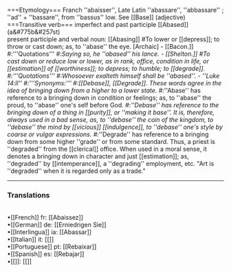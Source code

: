 ===Etymology===
Franch ''abaisser'', Late Latin ''abassare'', ''abbassare'' ; ''ad'' + ''bassare'', from ''bassus'' low. See [[Base]] (adjective)
===Transitive verb===
imperfect and past participle [[Abased]] (a&#775b&#257st)<br>
present participle and verbal noun: [[Abasing]] 
#To lower or [[depress]]; to throw or cast down; as, to ''abase'' the eye. [Archaic] - [[Bacon.]]
#:'''Quotations'''
#:*Saying so, he ''abased'' his lance. - [[Shelton.]]
#To cast down or reduce low or lower, as in rank, office, condition in life, or [[estimation]] of [[worthiness]]; to depress; to humble; to [[degrade]].
#:'''Quotations'''
#:*Whosoever exalteth himself shall be ''abased''. - ''Luke 14:ll''
#:'''Synonyms:''' 
#:*[[Debase]], [[Degrade]]. These words agree in the idea of bringing down from a higher to a lower state. 
#:*''Abase'' has reference to a bringing down in condition or feelings; as, to ''abase'' the proud, to ''abase'' one's self before God. 
#:*''Debase'' has reference to the bringing down of a thing in [[purity]], or ''making it base''. It is, therefore, always used in a bad sense, as, to ''debase'' the coin of the kingdom, to ''debase'' the mind by [[vicious]] [[indulgence]], to ''debase'' one's style by coarse or vulgar expressions. 
#:*''Degrade'' has reference to a bringing down from some higher ''grade'' or from some standard. Thus, a priest is ''degraded'' from the [[clerical]] office. When used in a moral sense, it denotes a bringing down in character and just [[estimation]]; as, ''degraded'' by [[intemperance]], a ''degrading'' employment, etc. "Art is ''degraded'' when it is regarded only as a trade."

<HR> <P> <H3>Translations</H3><BR>•[[French]] fr: [[Abaissez]]<BR>•[[German]] de: [[Erniedrigen Sie]]<BR>•[[Interlingua]] ia: [[Abassar]]<BR>•[[Italian]] it: [[]]<BR>•[[Portuguese]] pt: [[Rebaixar]]<BR>•[[Spanish]] es: [[Rebajar]]<BR>•[[]]: [[]]